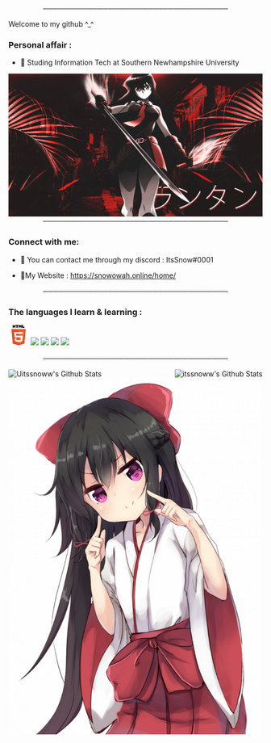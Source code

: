<p align="center">
─────────────────────────────────────
</p>

 Welcome to my github ^_^

### Personal affair :
- 🤞 Studing Information Tech at Southern Newhampshire University 

<p align="center">
  <img align="right" alt"JPG" src="https://github.com/itssnoww/itssnoww/blob/main/akame1.png" width"500" height"320" />
─────────────────────────────────────
</p>

### Connect with me:

- 🧥 You can contact me through my discord : ItsSnow#0001

- 🥼My Website : https://snowowah.online/home/

<p align="center">
─────────────────────────────────────
</p>

### The languages I learn & learning :
<code><img height="40" src="https://raw.githubusercontent.com/github/explore/80688e429a7d4ef2fca1e82350fe8e3517d3494d/topics/html/html.png"></code>
<code><img height="40" src="https://raw.githubusercontent.com/bablubambal/All_logo_and_pictures/main/programming%20languages/c%2B%2B.svg"></code>
<code><img height="40" src="https://raw.githubusercontent.com/bablubambal/All_logo_and_pictures/main/programming%20languages/go.svg"></code>
<code><img height="40" src="https://raw.githubusercontent.com/bablubambal/All_logo_and_pictures/main/programming%20languages/c.svg"></code>
<code><img height="40" src="https://raw.githubusercontent.com/bablubambal/All_logo_and_pictures/main/programming%20languages/c%23.svg"></code>


<p align="center">
─────────────────────────────────────
</p>

<img align="left" alt="Uitssnoww's Github Stats" src="https://github-readme-stats.vercel.app/api/top-langs/?username=itssnoww&show_icons=true&hide_border=true&theme=radical" />
<img align="right" alt="itssnoww's Github Stats" src="https://github-readme-stats.vercel.app/api?username=itssnoww&show_icons=true&hide_border=true&theme=radical" />

[website]: https://snowowah.online/home/
[github]: https://www.github.com/itssnoww
<br/>
<img src="banner.png" width="500" /><br/>
